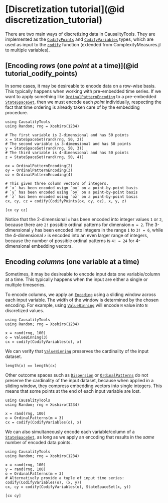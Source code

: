 # [Discretization tutorial](@id discretization_tutorial)

There are two main ways of discretizing data in CausalityTools. They are implemented as 
the [`CodifyPoints`](@ref) and [`CodifyVariables`](@ref) types, which are used as 
input to the [`codify`](@ref) function (extended from ComplexityMeasures.jl to multiple 
variables).

## [Encoding *rows* (one *point* at a time)](@id tutorial_codify_points)

In some cases, it may be desireable to encode data on a row-wise basis. This 
typically happens when working with pre-embedded time series. If we want to 
apply something like [`OrdinalPatternEncoding`](@ref) to a pre-embedded 
[`StateSpaceSet`](@ref), then we must encode each *point* individually,
respecting the fact that time ordering is already taken care of by the 
embedding procedure.

```@example
using CausalityTools
using Random; rng = Xoshiro(1234)

# The first variable is 2-dimensional and has 50 points
x = StateSpaceSet(rand(rng, 50, 2))
# The second variable is 3-dimensional and has 50 points
y = StateSpaceSet(rand(rng, 50, 3))
# The third variable is 4-dimensional and has 50 points
z = StateSpaceSet(rand(rng, 50, 4))

ox = OrdinalPatternEncoding(2)
oy = OrdinalPatternEncoding(3)
oz = OrdinalPatternEncoding(4)

# This given three column vectors of integers.
# `x` has been encoded usign `ox` on a point-by-point basis
# `y` has been encoded using `oy` on a point-by-point basis
# `z` has been encoded using `oz` on a point-by-point basis
cx, cy, cz = codify(CodifyPoints(ox, oy, oz), x, y, z)

[cx cy cz]
```

Notice that the 2-dimensional `x` has been encoded into integer values `1` or `2`, because
there are `2!` possible ordinal patterns for dimension `m = 2`. The 3-dimensional `y` has 
been encoded into integers in the range `1` to `3! = 6`, while the 4-dimensional `z` is 
encoded into an even larger range of integers, because the number of possible ordinal patterns
is `4! = 24` for 4-dimensional embedding vectors.

## Encoding *columns* (one variable at a time)

Sometimes, it may be desireable to encode input data one variable/column at a time.
This typically happens when the input are either a single or multiple timeseries.

To encode columns, we apply an [`Encoding`](@ref) using a sliding window across each input variable. The width of the window is determined by the chosen encoding.
For example, using [`ValueBinning`](@ref) will encode `N` value into `N` discretized
values.

```@example
using CausalityTools
using Random; rng = Xoshiro(1234)

x = rand(rng, 100)
o = ValueBinning(3)
cx = codify(CodifyVariables(o), x)
```

We can verify that [`ValueBinning`](@ref) preserves the cardinality of the input dataset.

```@example
length(x) == length(cx)
```

Other outcome spaces such as [`Dispersion`](@ref) or [`OrdinalPatterns`](@ref) do not 
preserve the cardinality of the input dataset, because when applied in a sliding window,
they compress embedding vectors into single integers. This means that some points at the 
end of each input variable are lost.

```@example
using CausalityTools
using Random; rng = Xoshiro(1234)

x = rand(rng, 100)
o = OrdinalPatterns(m = 3)
cx = codify(CodifyVariables(o), x)
```

We can also simultaneously encode each variable/column of a [`StateSpaceSet`](@ref), as long 
as we apply an encoding that results in the *same* number of encoded data points.

```@example
using CausalityTools
using Random; rng = Xoshiro(1234)

x = rand(rng, 100)
y = rand(rng, 100)
o = OrdinalPatterns(m = 3)
# Alternatively provide a tuple of input time series: codify(CodifyVariables(o), (x, y))
cx, cy = codify(CodifyVariables(o), StateSpaceSet(x, y)) 

[cx cy]
```